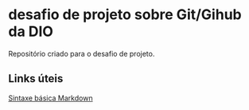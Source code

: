 # desafio de projeto sobre Git/Gihub da DIO
Repositório criado para o desafio de projeto.

## Links úteis
[Sintaxe básica Markdown](https://www.markdownguide.org/basic-syntax/)
